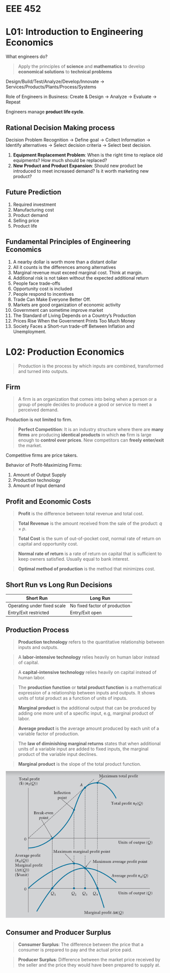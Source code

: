 # EEE 452

# L01: Introduction to Engineering Economics

What engineers do?
> Apply the principles of **science** and **mathematics** to develop **economical solutions** to **technical problems**

Design/Build/Test/Analyze/Develop/Innovate -> Services/Products/Plants/Process/Systems

Role of Engineers in Business: Create & Design -> Analyze -> Evaluate -> Repeat

Engineers manage **product life cycle**.  

## Rational Decision Making process

Decision Problem Recognition -> Define goal -> Collect Information -> Identify alternatives -> Select decision criteria -> Select best decision.

1. **Equipment Replacement Problem**: When is the right time to replace old equipments? How much should be replaced?
1. **New Product and Product Expansion**: Should new product be introduced to meet increased demand? Is it worth marketing new product?

## Future Prediction

1. Required investment
1. Manufacturing cost
1. Product demand
1. Selling price
1. Product life


## Fundamental Principles of Engineering Economics

1. A nearby dollar is worth more than a distant dollar
1. All it counts is the differences among alternatives
1. Marginal revenue must exceed marginal cost. Think at margin.
1. Additional risk is not taken without the expected additional return
1. People face trade-offs
1. Opportunity cost is included
1. People respond to incentives
1. Trade Can Make Everyone Better Off.
1. Markets are good organization of economic activity
1. Government can sometime improve market
1. The Standard of Living Depends on a Country’s Production
1. Prices Rise When the Government Prints Too Much Money
1. Society Faces a Short-run trade-off Between Inflation and Unemployment.

# L02: Production Economics

> Production is the process by which inputs are combined, transformed and turned into outputs.

## Firm

> A firm is an organization that comes into being when a person or a group of people decides to produce a good or service to meet a perceived demand.

Production is not limited to firm.

> **Perfect Competition**: It is an industry structure where there are **many firms** are producing **identical products** in which **no** firm is large enough to **control over prices**. New competitors can **freely enter/exit** the market.

Competitive firms are price takers.

Behavior of Profit-Maximizing Firms:
1. Amount of Output Supply
1. Production technology
1. Amount of Input demand

## Profit and Economic Costs

> **Profit** is the difference between total revenue and total cost.

> **Total Revenue** is the amount received from the sale of the product: $q \times p$.

> **Total Cost** is the sum of out-of-pocket cost, normal rate of return on capital and opportunity cost.

> **Normal rate of return** is a rate of return on capital that is sufficient to keep owners satisfied. Usually equal to bank interest.

> **Optimal method of production** is the method that minimizes cost.

## Short Run vs Long Run Decisions

|Short Run| Long Run|
|---------|---------|
|Operating under fixed scale| No fixed factor of production|
|Entry/Exit restricted| Entry/Exit open|

## Production Process

> **Production technology** refers to the quantitative relationship between inputs and outputs.

> A **labor-intensive technology** relies heavily on human labor instead of capital.

> A **capital-intensive technology** relies heavily on capital instead of human labor.

> The **production function** or **total product function** is a mathematical expression of a relationship between inputs and outputs. It shows units of total product as a function of units of inputs.

> **Marginal product** is the additional output that can be produced by adding one more unit of a specific input, e.g, marginal product of labor.

> **Average product** is the average amount produced by each unit of a variable factor of production.

> The **law of diminishing marginal returns** states that when additional units of a variable input are added to fixed inputs, the marginal product of the variable input declines.

> **Marginal product** is the slope of the total product function.

![Total, average and marginal profit function](/images/eee452.001.png)

## Consumer and Producer Surplus

> **Consumer Surplus**: The difference between the price that a consumer is prepared to pay and the actual price paid.

> **Producer Surplus**: Difference between the market price received by the seller and the price they would have been prepared to supply at.
